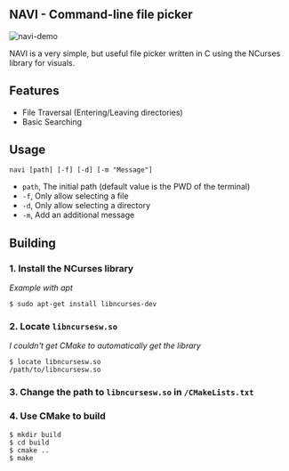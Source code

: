 ## NAVI - Command-line file picker

![navi-demo](https://github.com/user-attachments/assets/f3754125-5456-4ed6-a47c-27256cc4042b)

NAVI is a very simple, but useful file picker written in C using the NCurses library for visuals.

## Features
- File Traversal (Entering/Leaving directories)
- Basic Searching

## Usage
```
navi [path] [-f] [-d] [-m "Message"]
```
- `path`, The initial path (default value is the PWD of the terminal) 
- `-f`, Only allow selecting a file
- `-d`, Only allow selecting a directory
- `-m`, Add an additional message

## Building
### 1. Install the NCurses library
*Example with apt*
```
$ sudo apt-get install libncurses-dev
```
### 2. Locate `libncursesw.so`
*I couldn't get CMake to automatically get the library*
```
$ locate libncursesw.so
/path/to/libncursesw.so
```
### 3. Change the path to `libncursesw.so` in `/CMakeLists.txt`
### 4. Use CMake to build
```
$ mkdir build
$ cd build
$ cmake ..
$ make
```
